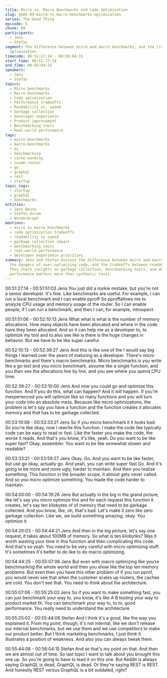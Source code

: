 ```yaml
---
title: Micro vs. Macro Benchmarks and Code Optimization
slug: ep05-09-micro-vs-macro-benchmarks-optimization
series: The Good Thing
episode: 5
chunk: 09
participants:
  - Jens
  - Stefan
segment: The difference between micro and macro benchmarks, and the tradeoffs in code
  optimization
timecode: 00:51:27:14 - 00:56:04:15
start_time: 00:51:27:14
end_time: 00:56:04:15
speakers:
  - Jens
  - Stefan
topics:
  - Micro benchmarks
  - Macro benchmarks
  - Code optimization
  - Performance tradeoffs
  - Readability vs. speed
  - Garbage collection
  - Developer experience
  - Product improvement
  - Benchmarking tools
  - Real-world performance
tags:
  - micro-benchmarks
  - macro-benchmarks
  - ai
  - benchmarking
  - cache-warming
  - cosmo-router
  - go
  - graphql
  - rest
  - startup
topic_tags:
  - startup
  - graphql
  - benchmarks
entities:
  - Jens Neuse
  - Stefan Avram
  - WunderGraph
mentions:
  - micro vs macro benchmarks
  - code optimization tradeoffs
  - readability vs speed
  - garbage collection impact
  - benchmarking tools
  - real-world performance
  - developer experience priorities
summary: Jens and Stefan discuss the difference between micro and macro benchmarks,
  the dangers of over-optimizing code, and the tradeoffs between readability and speed.
  They share insights on garbage collection, benchmarking tools, and why real-world
  performance matters more than synthetic tests.
---
```


00:51:27:14 - 00:51:51:03
Jens
You just did a rookie mistake, but you're not a senior developer. It's fine. Like benchmarks are
useful. For example, I can run a local benchmark and I can enable pproff So pproffallows me to
analyze CPU usage and memory usage of the router. So I can enable people, if I can run a
benchmark, and then I can, for example, introspect.

00:51:51:06 - 00:52:10:13
Jens
What what is what is the number of memory allocations. How many objects have been allocated
and where in the code have they been allocated. And so it can help me as a developer to, to
optimize my tool and to also see like is there is the huge changes in behavior. But we have to be
like super careful.

00:52:10:13 - 00:52:39:27
Jens
And this is like one of the I would say big things I learned over the years of maturing as a
developer. There's micro benchmarks and there's macro benchmarks. Micro benchmarks is you
write like a go test and you micro benchmark, assume like a single function, and you then see
the allocations line by line, and you see where you spend CPU time.

00:52:39:27 - 00:53:10:00
Jens
And now you could go and optimize this function. And if you do this, what can happen? And it
will happen. If you're inexperienced you will optimize like so many functions and you will turn
your code into an absolute mess. Because like micro optimizations, the problem is let's say you
have a function and the function creates it allocates memory and that has to be garbage
collected.

00:53:10:06 - 00:53:33:21
Jens
So if you micro benchmark it it looks bad. So you're like okay, now I rewrite this function. I make
the code like typically code can be easy to read or fast. Like the faster you make the code, the
worse it reads. And that's you know, it's like, yeah. Do you want to be like super fast? Okay,
assembler. You want to be like somewhat slower and readable?

00:53:33:21 - 00:53:59:27
Jens
Okay. Go. And you want to be like faster, but use go okay, actually go. And yeah, you can write
super fast Go. And it's going to be more and more ugly, harder to maintain. And then you realize
something. This function in the broader scope, it almost gets never called. And so you micro
optimize something. You made the code harder to maintain.

00:54:00:00 - 00:54:19:26
Jens
But actually in the big in the grand picture, like let's say you micro optimize this and for each
request this function it creates, let's say ten kilobytes of of memory that need to be garbage
collected. And you know, like, oh, that's bad. Let's make it zero like zero garbage collection. Like
we, we build something amazing, okay. You optimize it.

00:54:20:03 - 00:54:44:21
Jens
And then in the big picture, let's say one request, it takes about 100MB of memory. So what is
ten kilobytes? Was it worth wasting your time in this function and then complicating this code.
And that's so yeah. You need to be very careful with micro optimizing stuff. It's sometimes it's
better to do like to do macro optimizing.

00:54:44:25 - 00:55:07:06
Jens
But even with macro optimizing like you're benchmarking the whole world and then you show
like the top ten memory problems. But even then you have this other problem of if you run pprof,
you would never see that when the customer scales up routers, the caches are cold. You don't
see that. You need to think about the architecture.

00:55:07:06 - 00:55:25:02
Jens
So if you want to make something fast, you can just benchmark your way to, you know, it's like A
B testing your way to product market fit. You can benchmark your way to, to to, good
performance. You really need to understand the architecture.

00:55:25:02 - 00:55:44:08
Stefan
And I think it's a good, like the way you explained it. From my point, though, it's not internal, like
we don't release our internal benchmarks, but we use them and we use competitors to make
our product better. But I think marketing benchmarks, I just think it illustrates a position of
weakness. And also you can always tweak them.

00:55:44:08 - 00:56:04:15
Stefan
And so that's my point on that. And then we are almost out of time. So last topic I want to talk
about you brought this one up. So you're going to have to lead it on this one. But Reddit is
always saying GraphQL is dead, GraphQL is dead. Or they're saying REST is REST. And
honestly REST versus GraphQL is a bit outdated, right?